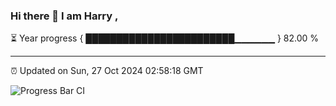 ### Hi there 👋 I am Harry , 

⏳ Year progress { ████████████████████████▁▁▁▁▁▁ } 82.00 %

---

⏰ Updated on Sun, 27 Oct 2024 02:58:18 GMT

![Progress Bar CI](https://github.com/duykhang68/duykhang68/workflows/Progress%20Bar%20CI/badge.svg)
